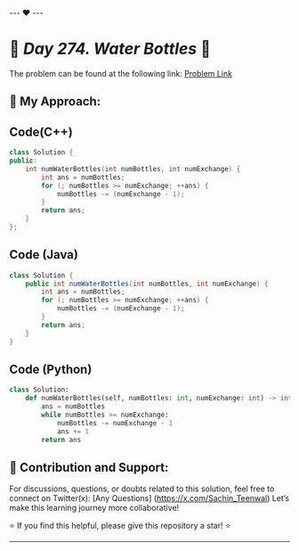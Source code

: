 --- ❤️ ---

# 🚀 _Day 274. Water Bottles_ 🧠


The problem can be found at the following link: [Problem Link](https://leetcode.com/problems/water-bottles/)

## 🎯 **My Approach:**


## Code(C++)
```cpp
class Solution {
public:
    int numWaterBottles(int numBottles, int numExchange) {
        int ans = numBottles;
        for (; numBottles >= numExchange; ++ans) {
            numBottles -= (numExchange - 1);
        }
        return ans;
    }
};
```

## Code (Java)

```java
class Solution {
    public int numWaterBottles(int numBottles, int numExchange) {
        int ans = numBottles;
        for (; numBottles >= numExchange; ++ans) {
            numBottles -= (numExchange - 1);
        }
        return ans;
    }
}
```

## Code (Python)

```python
class Solution:
    def numWaterBottles(self, numBottles: int, numExchange: int) -> int:
        ans = numBottles
        while numBottles >= numExchange:
            numBottles -= numExchange - 1
            ans += 1
        return ans
```



## 🎯 **Contribution and Support:**

For discussions, questions, or doubts related to this solution, feel free to connect on Twitter(x): [Any Questions] (https://x.com/Sachin_Teenwal) Let’s make this learning journey more collaborative!

⭐ If you find this helpful, please give this repository a star! ⭐

---
